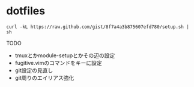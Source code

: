 dotfiles
========

``` shell
curl -kL https://raw.github.com/gist/8f7a4a3b875607efd780/setup.sh | sh
```

TODO
* tmuxとかmodule-setupとかその辺の設定
* fugitive.vimのコマンドをキーに設定
* git設定の見直し
* git周りのエイリアス強化
